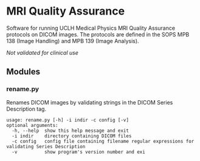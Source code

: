 # MRI Quality Assurance

Software for running UCLH Medical Physics MRI Quality Assurance protocols on DICOM images.
The protocols are defined in the SOPS MPB 138 (Image Handling) and MPB 139 (Image Analysis).

*Not validated for clinical use*

## Modules
### rename.py
Renames DICOM images by validating strings in the DICOM Series Description tag.
```
usage: rename.py [-h] -i indir -c config [-v]
optional arguments:
  -h, --help  show this help message and exit
  -i indir    directory containing DICOM files
  -c config   config file containing filename regular expressions for validating Series Description
  -v          show program's version number and exi
```